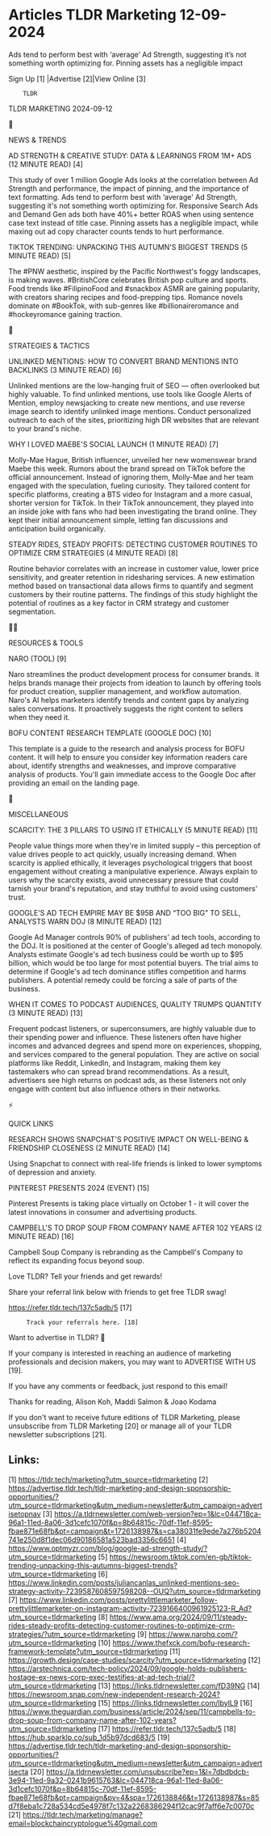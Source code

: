 # Articles TLDR Marketing 12-09-2024

Ads tend to perform best with ‘average’ Ad Strength, suggesting
it’s not something worth optimizing for. Pinning assets has a
negligible impact  

 Sign Up [1] |Advertise [2]|View Online [3] 

		TLDR 

TLDR MARKETING 2024-09-12

📱 

NEWS & TRENDS

 AD STRENGTH & CREATIVE STUDY: DATA & LEARNINGS FROM 1M+ ADS (12
MINUTE READ) [4] 

 This study of over 1 million Google Ads looks at the correlation
between Ad Strength and performance, the impact of pinning, and the
importance of text formatting. Ads tend to perform best with
‘average' Ad Strength, suggesting it's not something worth
optimizing for. Responsive Search Ads and Demand Gen ads both have
40%+ better ROAS when using sentence case text instead of title case.
Pinning assets has a negligible impact, while maxing out ad copy
character counts tends to hurt performance. 

 TIKTOK TRENDING: UNPACKING THIS AUTUMN'S BIGGEST TRENDS (5 MINUTE
READ) [5] 

 The #PNW aesthetic, inspired by the Pacific Northwest's foggy
landscapes, is making waves. #BritishCore celebrates British pop
culture and sports. Food trends like #FilipinoFood and #snackbox ASMR
are gaining popularity, with creators sharing recipes and
food-prepping tips. Romance novels dominate on #BookTok, with
sub-genres like #billionaireromance and #hockeyromance gaining
traction. 

🚀 

STRATEGIES & TACTICS

 UNLINKED MENTIONS: HOW TO CONVERT BRAND MENTIONS INTO BACKLINKS (3
MINUTE READ) [6] 

 Unlinked mentions are the low-hanging fruit of SEO — often
overlooked but highly valuable. To find unlinked mentions, use tools
like Google Alerts of Mention, employ newsjacking to create new
mentions, and use reverse image search to identify unlinked image
mentions. Conduct personalized outreach to each of the sites,
prioritizing high DR websites that are relevant to your brand's niche.


 WHY I LOVED MAEBE'S SOCIAL LAUNCH (1 MINUTE READ) [7] 

 Molly-Mae Hague, British influencer, unveiled her new womenswear
brand Maebe this week. Rumors about the brand spread on TikTok before
the official announcement. Instead of ignoring them, Molly-Mae and her
team engaged with the speculation, fueling curiosity. They tailored
content for specific platforms, creating a BTS video for Instagram and
a more casual, shorter version for TikTok. In their TikTok
announcement, they played into an inside joke with fans who had been
investigating the brand online. They kept their initial announcement
simple, letting fan discussions and anticipation build organically. 

 STEADY RIDES, STEADY PROFITS: DETECTING CUSTOMER ROUTINES TO OPTIMIZE
CRM STRATEGIES (4 MINUTE READ) [8] 

 Routine behavior correlates with an increase in customer value, lower
price sensitivity, and greater retention in ridesharing services. A
new estimation method based on transactional data allows firms to
quantify and segment customers by their routine patterns. The findings
of this study highlight the potential of routines as a key factor in
CRM strategy and customer segmentation. 

🧑‍💻 

RESOURCES & TOOLS

 NARO (TOOL) [9] 

 Naro streamlines the product development process for consumer brands.
It helps brands manage their projects from ideation to launch by
offering tools for product creation, supplier management, and workflow
automation. Naro's AI helps marketers identify trends and content gaps
by analyzing sales conversations. It proactively suggests the right
content to sellers when they need it. 

 BOFU CONTENT RESEARCH TEMPLATE (GOOGLE DOC) [10] 

 This template is a guide to the research and analysis process for
BOFU content. It will help to ensure you consider key information
readers care about, identify strengths and weaknesses, and improve
comparative analysis of products. You'll gain immediate access to the
Google Doc after providing an email on the landing page. 

🎁 

MISCELLANEOUS

 SCARCITY: THE 3 PILLARS TO USING IT ETHICALLY (5 MINUTE READ) [11] 

 People value things more when they're in limited supply – this
perception of value drives people to act quickly, usually increasing
demand. When scarcity is applied ethically, it leverages psychological
triggers that boost engagement without creating a manipulative
experience. Always explain to users why the scarcity exists, avoid
unnecessary pressure that could tarnish your brand's reputation, and
stay truthful to avoid using customers' trust. 

 GOOGLE'S AD TECH EMPIRE MAY BE $95B AND “TOO BIG” TO SELL,
ANALYSTS WARN DOJ (8 MINUTE READ) [12] 

 Google Ad Manager controls 90% of publishers' ad tech tools,
according to the DOJ. It is positioned at the center of Google's
alleged ad tech monopoly. Analysts estimate Google's ad tech business
could be worth up to $95 billion, which would be too large for most
potential buyers. The trial aims to determine if Google's ad tech
dominance stifles competition and harms publishers. A potential remedy
could be forcing a sale of parts of the business. 

 WHEN IT COMES TO PODCAST AUDIENCES, QUALITY TRUMPS QUANTITY (3 MINUTE
READ) [13] 

 Frequent podcast listeners, or superconsumers, are highly valuable
due to their spending power and influence. These listeners often have
higher incomes and advanced degrees and spend more on experiences,
shopping, and services compared to the general population. They are
active on social platforms like Reddit, LinkedIn, and Instagram,
making them key tastemakers who can spread brand recommendations. As a
result, advertisers see high returns on podcast ads, as these
listeners not only engage with content but also influence others in
their networks. 

⚡ 

QUICK LINKS

 RESEARCH SHOWS SNAPCHAT'S POSITIVE IMPACT ON WELL-BEING & FRIENDSHIP
CLOSENESS (2 MINUTE READ) [14] 

 Using Snapchat to connect with real-life friends is linked to lower
symptoms of depression and anxiety. 

 PINTEREST PRESENTS 2024 (EVENT) [15] 

 Pinterest Presents is taking place virtually on October 1 - it will
cover the latest innovations in consumer and advertising products. 

 CAMPBELL'S TO DROP SOUP FROM COMPANY NAME AFTER 102 YEARS (2 MINUTE
READ) [16] 

 Campbell Soup Company is rebranding as the Campbell's Company to
reflect its expanding focus beyond soup. 

Love TLDR? Tell your friends and get rewards!

 Share your referral link below with friends to get free TLDR swag! 

 https://refer.tldr.tech/137c5adb/5 [17] 

		 Track your referrals here. [18] 

Want to advertise in TLDR? 📰

 If your company is interested in reaching an audience of marketing
professionals and decision makers, you may want to ADVERTISE WITH US
[19]. 

 If you have any comments or feedback, just respond to this email! 

Thanks for reading, 
Alison Koh, Maddi Salmon & Joao Kodama 

If you don't want to receive future editions of TLDR Marketing, please
unsubscribe from TLDR Marketing [20] or manage all of your TLDR
newsletter subscriptions [21]. 

 

Links:
------
[1] https://tldr.tech/marketing?utm_source=tldrmarketing
[2] https://advertise.tldr.tech/tldr-marketing-and-design-sponsorship-opportunities/?utm_source=tldrmarketing&utm_medium=newsletter&utm_campaign=advertisetopnav
[3] https://a.tldrnewsletter.com/web-version?ep=1&lc=044718ca-96a1-11ed-8a06-3d1cefc1070f&p=8b64815c-70df-11ef-8595-fbae871e68fb&pt=campaign&t=1726138987&s=ca38031fe9ede7a276b5204741e250d8f1dec06d90186581a523bad3356c6651
[4] https://www.optmyzr.com/blog/google-ad-strength-study/?utm_source=tldrmarketing
[5] https://newsroom.tiktok.com/en-gb/tiktok-trending-unpacking-this-autumns-biggest-trends?utm_source=tldrmarketing
[6] https://www.linkedin.com/posts/juliancanlas_unlinked-mentions-seo-strategy-activity-7239587608597598208--OUQ?utm_source=tldrmarketing
[7] https://www.linkedin.com/posts/prettylittlemarketer_follow-prettylittlemarketer-on-instagram-activity-7239166400961925123-R_Ad?utm_source=tldrmarketing
[8] https://www.ama.org/2024/09/11/steady-rides-steady-profits-detecting-customer-routines-to-optimize-crm-strategies/?utm_source=tldrmarketing
[9] https://www.narohq.com/?utm_source=tldrmarketing
[10] https://www.thefxck.com/bofu-research-framework-template?utm_source=tldrmarketing
[11] https://growth.design/case-studies/scarcity?utm_source=tldrmarketing
[12] https://arstechnica.com/tech-policy/2024/09/google-holds-publishers-hostage-ex-news-corp-exec-testifies-at-ad-tech-trial/?utm_source=tldrmarketing
[13] https://links.tldrnewsletter.com/fD39NG
[14] https://newsroom.snap.com/new-independent-research-2024?utm_source=tldrmarketing
[15] https://links.tldrnewsletter.com/lbylL9
[16] https://www.theguardian.com/business/article/2024/sep/11/campbells-to-drop-soup-from-company-name-after-102-years?utm_source=tldrmarketing
[17] https://refer.tldr.tech/137c5adb/5
[18] https://hub.sparklp.co/sub_1d5b97dcd683/5
[19] https://advertise.tldr.tech/tldr-marketing-and-design-sponsorship-opportunities/?utm_source=tldrmarketing&utm_medium=newsletter&utm_campaign=advertisecta
[20] https://a.tldrnewsletter.com/unsubscribe?ep=1&l=7dbdbdcb-3e94-11ed-9a32-0241b9615763&lc=044718ca-96a1-11ed-8a06-3d1cefc1070f&p=8b64815c-70df-11ef-8595-fbae871e68fb&pt=campaign&pv=4&spa=1726138846&t=1726138987&s=85d7f8eba1c728a534cd5e4978f7c132a2268386294f12cac9f7aff6e7c0070c
[21] https://tldr.tech/marketing/manage?email=blockchaincryptologue%40gmail.com